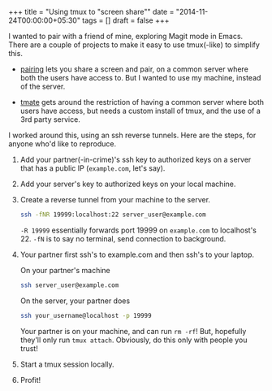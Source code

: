 +++
title = "Using tmux to \"screen share\""
date = "2014-11-24T00:00:00+05:30"
tags = []
draft = false
+++

I wanted to pair with a friend of mine, exploring Magit mode in Emacs.  There
are a couple of projects to make it easy to use tmux(-like) to simplify this.

-   [pairing](https://github.com/non/pairing) lets you share a screen and pair, on a common server where both the
    users have access to.  But I wanted to use my machine, instead of the
    server.

-   [tmate](http://tmate.io) gets around the restriction of having a common server where both users
    have access, but needs a custom install of tmux, and the use of a 3rd party
    service.

I worked around this, using an ssh reverse tunnels.  Here are the steps, for
anyone who'd like to reproduce.

1.  Add your partner(-in-crime)'s ssh key to authorized keys on a server that
    has a public IP (`example.com`, let's say).

2.  Add your server's key to authorized keys on your local machine.

3.  Create a reverse tunnel from your machine to the server.

    ```sh
    ssh -fNR 19999:localhost:22 server_user@example.com
    ```

    `-R 19999` essentially forwards port 19999 on `example.com` to
    localhost's 22.  `-fN` is to say no terminal, send connection to background.

4.  Your partner first ssh's to example.com and then ssh's to your laptop.

    On your partner's machine

    ```sh
    ssh server_user@example.com
    ```

    On the server, your partner does

    ```sh
    ssh your_username@localhost -p 19999
    ```

    Your partner is on your machine, and can run `rm -rf`!  But, hopefully
    they'll only run `tmux attach`.  Obviously, do this only with people you
    trust!

5.  Start a tmux session locally.

6.  Profit!
